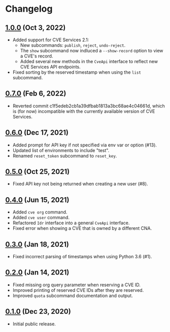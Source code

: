 # Changelog

## [1.0.0](https://github.com/RedHatProductSecurity/cvelib/compare/0.7.0...1.0.0) (Oct 3, 2022)

* Added support for CVE Services 2.1:
  * New subcommands: `publish`, `reject`, `undo-reject`.
  * The `show` subcommand now indluced a `--show-record` option to view a CVE's record.
  * Added several new methods in the `CveApi` interface to reflect new CVE Services API endpoints.
* Fixed sorting by the reserved timestamp when using the `list` subcommand.

## [0.7.0](https://github.com/RedHatProductSecurity/cvelib/compare/0.6.0...0.7.0) (Feb 6, 2022)

* Reverted commit c1f5edeb2cb1a39dfbab1813a3bc68ae4c04661d, which is (for
  now) incompatible with the currently available version of CVE Services.

## [0.6.0](https://github.com/RedHatProductSecurity/cvelib/compare/0.5.0...0.6.0) (Dec 17, 2021)

* Added prompt for API key if not specified via env var or option (#13).
* Updated list of environments to include "test".
* Renamed `reset_token` subcommand to `reset_key`.

## [0.5.0](https://github.com/RedHatProductSecurity/cvelib/compare/0.4.0...0.5.0) (Oct 25, 2021)

* Fixed API key not being returned when creating a new user (#8).

## [0.4.0](https://github.com/RedHatProductSecurity/cvelib/compare/0.3.0...0.4.0) (Jun 15, 2021)

* Added `cve org` command.
* Added `cve user` command.
* Refactored `Idr` interface into a general `CveApi` interface.
* Fixed error when showing a CVE that is owned by a different CNA.

## [0.3.0](https://github.com/RedHatProductSecurity/cvelib/compare/0.2.0...0.3.0) (Jan 18, 2021)

* Fixed incorrect parsing of timestamps when using Python 3.6 (#1).

## [0.2.0](https://github.com/RedHatProductSecurity/cvelib/compare/0.1.0...0.2.0) (Jan 14, 2021)

* Fixed missing org query parameter when reserving a CVE ID.
* Improved printing of reserved CVE IDs after they are reserved.
* Improved `quota` subcommand documentation and output.

## [0.1.0](https://github.com/RedHatProductSecurity/cvelib/tree/0.1.0) (Dec 23, 2020)

* Initial public release.

